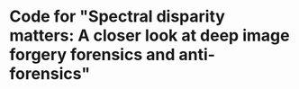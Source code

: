 # Code for "Spectral disparity matters: A closer look at deep image forgery forensics and anti-forensics"
